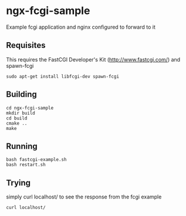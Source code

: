 # ngx-fcgi-sample
Example fcgi application and nginx configured to forward to it

Requisites
----------
This requires the FastCGI Developer's Kit (http://www.fastcgi.com/) and spawn-fcgi
```
sudo apt-get install libfcgi-dev spawn-fcgi
```

Building
--------
```
cd ngx-fcgi-sample
mkdir build
cd build
cmake ..
make
```

Running
-------
```
bash fastcgi-example.sh
bash restart.sh
```

Trying
------
simply curl localhost/ to see the response from the fcgi example
```
curl localhost/
```
